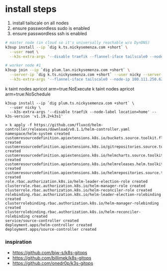 # install steps

1. install tailscale on all nodes
2. ensure passwordless sudo is enabled
3. ensure passwordless ssh is enabled

```bash
# master node (in cloud so it's universally reachable w/o DynDNS)
k3sup install --ip `dig k.ts.nickysemenza.com +short` \
  --user root \
  --k3s-extra-args '--disable traefik --flannel-iface tailscale0 --node-ip 100.72.162.64 --node-label location=cloud' --k3s-version 'v1.19.2+k3s1'

# worker node #1
k3sup join --ip `dig plum.lan.nickysemenza.com +short` \
  --server-ip `dig k.ts.nickysemenza.com +short` --user nicky --server-user root \
  --k3s-extra-args '--flannel-iface tailscale0 --node-ip 100.111.250.62 --node-label location=home' --k3s-version 'v1.19.2+k3s1'
```

k taint nodes apricot arm=true:NoExecute
k taint nodes apricot arm=true:NoSchedule

```
k3sup install --ip `dig plum.ts.nickysemenza.com +short` \
  --user nicky \
  --k3s-extra-args '--disable traefik --node-label location=home' --k3s-version 'v1.19.2+k3s1'
```

```
> k apply -f https://github.com/fluxcd/helm-controller/releases/download/v0.1.1/helm-controller.yaml
namespace/helm-system created
customresourcedefinition.apiextensions.k8s.io/buckets.source.toolkit.fluxcd.io created
customresourcedefinition.apiextensions.k8s.io/gitrepositories.source.toolkit.fluxcd.io created
customresourcedefinition.apiextensions.k8s.io/helmcharts.source.toolkit.fluxcd.io created
customresourcedefinition.apiextensions.k8s.io/helmreleases.helm.toolkit.fluxcd.io created
customresourcedefinition.apiextensions.k8s.io/helmrepositories.source.toolkit.fluxcd.io created
role.rbac.authorization.k8s.io/helm-leader-election-role created
clusterrole.rbac.authorization.k8s.io/helm-manager-role created
clusterrole.rbac.authorization.k8s.io/helm-reconciler-role created
rolebinding.rbac.authorization.k8s.io/helm-leader-election-rolebinding created
clusterrolebinding.rbac.authorization.k8s.io/helm-manager-rolebinding created
clusterrolebinding.rbac.authorization.k8s.io/helm-reconciler-rolebinding created
service/source-controller created
deployment.apps/helm-controller created
deployment.apps/source-controller created
```

### inspiration

- https://github.com/bjw-s/k8s-gitops
- https://github.com/billimek/k8s-gitops
- https://github.com/onedr0p/k3s-gitops
